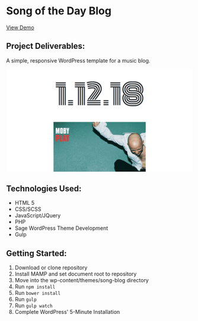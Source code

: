 # Song of the Day Blog
[View Demo](https://karlyhoffman.github.io/projects/song-blog/)

## Project Deliverables:
A simple, responsive WordPress template for a music blog.

![Song of the Day Blog](https://github.com/karlyhoffman/song-of-the-day/blob/master/readme_photo.png?raw=true "Song of the Day Blog")

## Technologies Used:
- HTML 5
- CSS/SCSS
- JavaScript/JQuery
- PHP
- Sage WordPress Theme Development
- Gulp

## Getting Started:
1. Download or clone repository
2. Install MAMP and set document root to repository
3. Move into the wp-content/themes/song-blog directory
4. Run `npm install`
5. Run `bower install`
6. Run `gulp`
7. Run `gulp watch`
8. Complete WordPress' 5-Minute Installation
